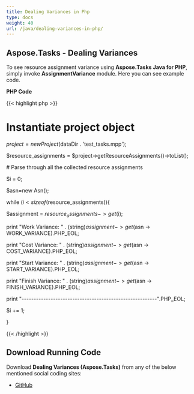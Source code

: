 ```yaml
---
title: Dealing Variances in Php
type: docs
weight: 40
url: /java/dealing-variances-in-php/
---
```


## **Aspose.Tasks - Dealing Variances**
To see resource assignment variance using **Aspose.Tasks Java for PHP**, simply invoke **AssignmentVariance** module. Here you can see example code.

**PHP Code**

{{< highlight php >}}

 # Instantiate project object

$project = new Project($dataDir . 'test_tasks.mpp');

$resource_assignments = $project->getResourceAssignments()->toList();

\# Parse through all the collected resource assignments

$i = 0;

$asn=new Asn();

while ($i < sizeof($resource_assignments)){

$assignment = $resource_assignments->get($i);

print "Work Variance: " . (string)$assignment -> get($asn -> WORK_VARIANCE).PHP_EOL;

print "Cost Variance: " . (string)$assignment -> get($asn -> COST_VARIANCE).PHP_EOL;

print "Start Variance: " . (string)$assignment -> get($asn -> START_VARIANCE).PHP_EOL;

print "Finish Variance: " . (string)$assignment -> get($asn -> FINISH_VARIANCE).PHP_EOL;

print "--------------------------------------------------------".PHP_EOL;

$i += 1;

}

{{< /highlight >}}
## **Download Running Code**
Download **Dealing Variances (Aspose.Tasks)** from any of the below mentioned social coding sites:

- [GitHub](https://github.com/aspose-tasks/Aspose.Tasks-for-Java/blob/master/Plugins/Aspose_Tasks_Java_for_PHP/src/aspose/tasks/WorkingWithResourceAssignments/AssignmentVariance.php)
